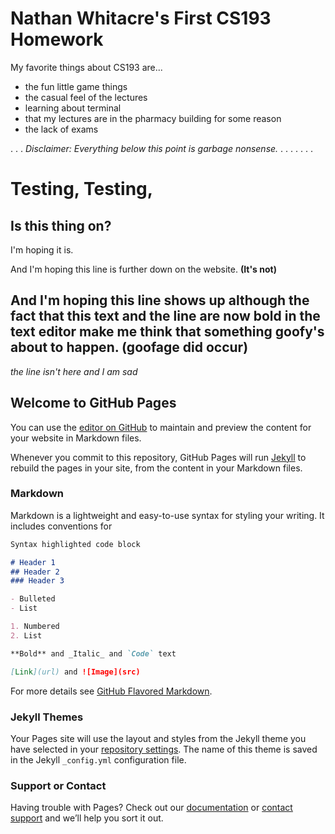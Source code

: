 # Nathan Whitacre's First CS193 Homework

My favorite things about CS193 are...
- the fun little game things
- the casual feel of the lectures
- learning about terminal
- that my lectures are in the pharmacy building for some reason
- the lack of exams

.
.
.
_Disclaimer: Everything below this point is garbage nonsense._
.
.
.
.
.
.
.
# Testing, Testing,
## Is this thing on?

I'm hoping it is.




And I'm hoping this line is further down on the website. **(It's not)**




And I'm hoping this line shows up although the fact that this text and the line are now bold in the text editor make me think that something goofy's about to happen. **(goofage did occur)**
-----------------------------------------------------------------------------------------------------------------------------------------------------------------------
_the line isn't here and I am sad_

## Welcome to GitHub Pages

You can use the [editor on GitHub](https://github.com/kalutes/CS193_Fall18_Lab1/edit/master/index.md) to maintain and preview the content for your website in Markdown files.

Whenever you commit to this repository, GitHub Pages will run [Jekyll](https://jekyllrb.com/) to rebuild the pages in your site, from the content in your Markdown files.

### Markdown

Markdown is a lightweight and easy-to-use syntax for styling your writing. It includes conventions for

```markdown
Syntax highlighted code block

# Header 1
## Header 2
### Header 3

- Bulleted
- List

1. Numbered
2. List

**Bold** and _Italic_ and `Code` text

[Link](url) and ![Image](src)
```

For more details see [GitHub Flavored Markdown](https://guides.github.com/features/mastering-markdown/).

### Jekyll Themes

Your Pages site will use the layout and styles from the Jekyll theme you have selected in your [repository settings](https://github.com/kalutes/CS193_Fall18_Lab1/settings). The name of this theme is saved in the Jekyll `_config.yml` configuration file.

### Support or Contact

Having trouble with Pages? Check out our [documentation](https://help.github.com/categories/github-pages-basics/) or [contact support](https://github.com/contact) and we’ll help you sort it out.
